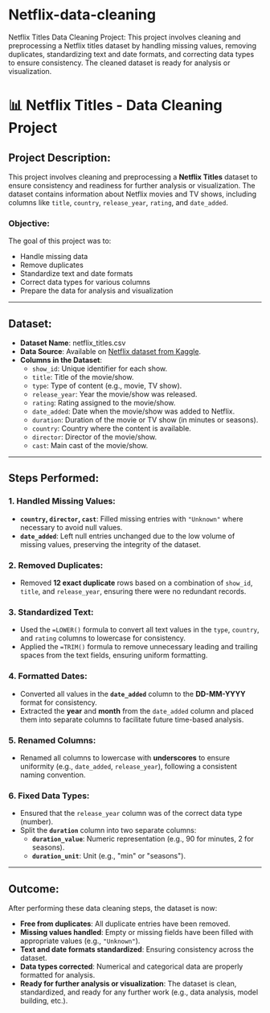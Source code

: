 # Netflix-data-cleaning
Netflix Titles Data Cleaning Project: This project involves cleaning and preprocessing a Netflix titles dataset by handling missing values, removing duplicates, standardizing text and date formats, and correcting data types to ensure consistency. The cleaned dataset is ready for analysis or visualization.
# 📊 **Netflix Titles - Data Cleaning Project**

## **Project Description:**

This project involves cleaning and preprocessing a **Netflix Titles** dataset to ensure consistency and readiness for further analysis or visualization. The dataset contains information about Netflix movies and TV shows, including columns like `title`, `country`, `release_year`, `rating`, and `date_added`.

### **Objective:**
The goal of this project was to:
- Handle missing data
- Remove duplicates
- Standardize text and date formats
- Correct data types for various columns
- Prepare the data for analysis and visualization

---

## **Dataset:**

- **Dataset Name**: netflix_titles.csv
- **Data Source**: Available on [Netflix dataset from Kaggle](https://www.kaggle.com/datasets/netflix).
- **Columns in the Dataset**:
  - `show_id`: Unique identifier for each show.
  - `title`: Title of the movie/show.
  - `type`: Type of content (e.g., movie, TV show).
  - `release_year`: Year the movie/show was released.
  - `rating`: Rating assigned to the movie/show.
  - `date_added`: Date when the movie/show was added to Netflix.
  - `duration`: Duration of the movie or TV show (in minutes or seasons).
  - `country`: Country where the content is available.
  - `director`: Director of the movie/show.
  - `cast`: Main cast of the movie/show.

---

## **Steps Performed:**

### 1. **Handled Missing Values**:
   - **`country`, `director`, `cast`**: Filled missing entries with `"Unknown"` where necessary to avoid null values.
   - **`date_added`**: Left null entries unchanged due to the low volume of missing values, preserving the integrity of the dataset.

### 2. **Removed Duplicates**:
   - Removed **12 exact duplicate** rows based on a combination of `show_id`, `title`, and `release_year`, ensuring there were no redundant records.

### 3. **Standardized Text**:
   - Used the `=LOWER()` formula to convert all text values in the `type`, `country`, and `rating` columns to lowercase for consistency.
   - Applied the `=TRIM()` formula to remove unnecessary leading and trailing spaces from the text fields, ensuring uniform formatting.

### 4. **Formatted Dates**:
   - Converted all values in the **`date_added`** column to the **DD-MM-YYYY** format for consistency.
   - Extracted the **year** and **month** from the `date_added` column and placed them into separate columns to facilitate future time-based analysis.

### 5. **Renamed Columns**:
   - Renamed all columns to lowercase with **underscores** to ensure uniformity (e.g., `date_added`, `release_year`), following a consistent naming convention.

### 6. **Fixed Data Types**:
   - Ensured that the `release_year` column was of the correct data type (number).
   - Split the **`duration`** column into two separate columns: 
     - **`duration_value`**: Numeric representation (e.g., 90 for minutes, 2 for seasons).
     - **`duration_unit`**: Unit (e.g., "min" or "seasons").

---

## **Outcome:**

After performing these data cleaning steps, the dataset is now:
- **Free from duplicates**: All duplicate entries have been removed.
- **Missing values handled**: Empty or missing fields have been filled with appropriate values (e.g., `"Unknown"`).
- **Text and date formats standardized**: Ensuring consistency across the dataset.
- **Data types corrected**: Numerical and categorical data are properly formatted for analysis.
- **Ready for further analysis or visualization**: The dataset is clean, standardized, and ready for any further work (e.g., data analysis, model building, etc.).
